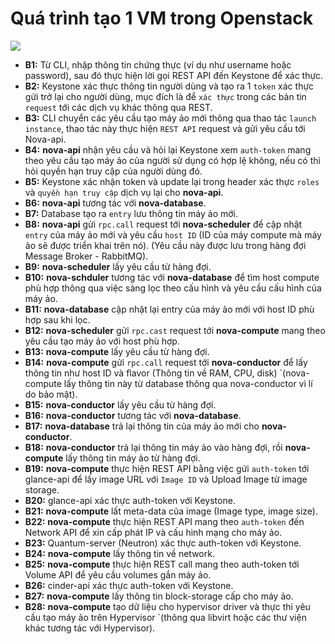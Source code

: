 # Quá trình tạo 1 VM trong Openstack
![](https://github.com/khanhnt99/openstackbasic/raw/master/picture/nova-2.png)

- **B1:** Từ CLI, nhập thông tin chứng thực (ví dụ như username hoặc password), sau đó thực hiện lời gọi REST API đến Keystone để xác thực.
- **B2:** Keystone xác thực thông tin người dùng và tạo ra 1 `token` xác thực gửi trở lại cho người dùng, mục đích là để `xác thực` trong các bản tin `request` tới các dịch vụ khác thông qua REST.
- **B3:** CLI chuyển các yêu cầu tạo máy ảo mới thông qua thao tác `launch instance`, thao tác này thực hiện `REST API` request và gửi yêu cầu tới Nova-api.
- **B4:** **nova-api** nhận yêu cầu và hỏi lại Keystone xem `auth-token` mang theo yêu cầu tạo máy ảo của người sử dụng có hợp lệ không, nếu có thì hỏi quyền hạn truy cập của người dùng đó.
- **B5:** Keystone xác nhận token và update lại trong header xác thực `roles` và `quyền hạn truy cập` dịch vụ lại cho **nova-api**.
- **B6:** **nova-api** tương tác với **nova-database**.
- **B7:** Database tạo ra `entry` lưu thông tin máy ảo mới.
- **B8:** **nova-api** gửi `rpc.call` request tới **nova-scheduler** để cập nhật `entry` của máy ảo mới và yêu cầu `host ID` (ID của máy compute mà máy ảo sẽ được triển khai trên nó). (Yêu cầu này được lưu trong hàng đợi Message Broker - RabbitMQ).
- **B9:** **nova-scheduler** lấy yêu cầu từ hàng đợi.
- **B10:**  **nova-schduler** tương tác với **nova-database** để tìm host compute phù hợp thông qua việc sàng lọc theo cấu hình và yêu cầu cấu hình của máy ảo.
- **B11:** **nova-database** cập nhật lại entry của máy ảo mới với host ID phù hợp sau khi lọc.
- **B12:** **nova-scheduler** gửi `rpc.cast` request tới **nova-compute** mang theo yêu cầu tạo máy ảo với host phù hợp.
- **B13:** **nova-compute** lấy yêu cầu từ hàng đợi.
- **B14:** **nova-compute** gửi `rpc.call` request tới **nova-conductor** để lấy thông tin như host ID và flavor (Thông tin về RAM, CPU, disk) `(nova-compute lấy thông tin này từ database thông qua nova-conductor vì lí do bảo mật).
- **B15:** **nova-conductor** lấy yêu cầu từ hàng đợi.
- **B16:** **nova-conductor** tương tác với **nova-database**.
- **B17:** **nova-database** trả lại thông tin của máy ảo mới cho **nova-conductor**.
- **B18:** **nova-conductor** trả lại thông tin máy ảo vào hàng đợi, rồi **nova-compute** lấy thông tin máy ảo từ hàng đợi.
- **B19:** **nova-compute** thực hiện REST API bằng việc gửi `auth-token` tới glance-api để lấy image URL với `Image ID` và Upload Image từ image storage.
- **B20:** glance-api xác thực auth-token với Keystone.
- **B21:** **nova-compute** lất meta-data của image (Image type, image size).
- **B22:** **nova-compute** thực hiện REST API mang theo `auth-token` đến Network API để xin cấp phát IP và cấu hình mạng cho máy ảo.
- **B23:** Quantum-server (Neutron) xác thực auth-token với Keystone.
- **B24:** **nova-compute** lấy thông tin về network.
- **B25:** **nova-compute** thực hiện REST call mang theo auth-token tới Volume API để yêu cầu volumes gắn máy ảo.
- **B26:** cinder-api xác thực auth-token với Keystone.
- **B27:** **nova-compute** lấy thông tin block-storage cấp cho máy ảo.
- **B28:** **nova-compute** tạo dữ liệu cho hypervisor driver và thực thi yêu cầu tạo máy ảo trên Hypervisor `(thông qua libvirt hoặc các thư viện khác tương tác với Hypervisor).
